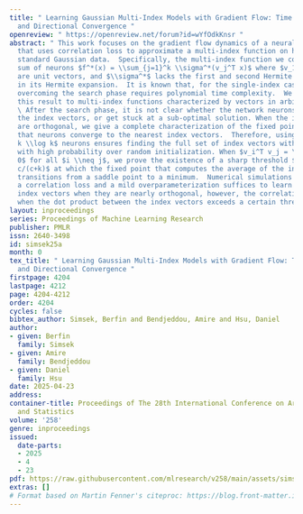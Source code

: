 ```yaml
---
title: " Learning Gaussian Multi-Index Models with Gradient Flow: Time Complexity
  and Directional Convergence "
openreview: " https://openreview.net/forum?id=wYfOdkKnsr "
abstract: " This work focuses on the gradient flow dynamics of a neural network model
  that uses correlation loss to approximate a multi-index function on high-dimensional
  standard Gaussian data.  Specifically, the multi-index function we consider is a
  sum of neurons $f^*(x) = \\sum_{j=1}^k \\sigma^*(v_j^T x)$ where $v_1, ..., v_k$
  are unit vectors, and $\\sigma^*$ lacks the first and second Hermite polynomials
  in its Hermite expansion.  It is known that, for the single-index case ($k=1$),
  overcoming the search phase requires polynomial time complexity.  We first generalize
  this result to multi-index functions characterized by vectors in arbitrary directions.
  \ After the search phase, it is not clear whether the network neurons converge to
  the index vectors, or get stuck at a sub-optimal solution. When the index vectors
  are orthogonal, we give a complete characterization of the fixed points and prove
  that neurons converge to the nearest index vectors.  Therefore, using $n \\asymp
  k \\log k$ neurons ensures finding the full set of index vectors with gradient flow
  with high probability over random initialization. When $v_i^T v_j = \\beta \\geq
  0$ for all $i \\neq j$, we prove the existence of a sharp threshold $\\beta_c =
  c/(c+k)$ at which the fixed point that computes the average of the index vectors
  transitions from a saddle point to a minimum.  Numerical simulations show that using
  a correlation loss and a mild overparameterization suffices to learn all of the
  index vectors when they are nearly orthogonal, however, the correlation loss fails
  when the dot product between the index vectors exceeds a certain threshold. "
layout: inproceedings
series: Proceedings of Machine Learning Research
publisher: PMLR
issn: 2640-3498
id: simsek25a
month: 0
tex_title: " Learning Gaussian Multi-Index Models with Gradient Flow: Time Complexity
  and Directional Convergence "
firstpage: 4204
lastpage: 4212
page: 4204-4212
order: 4204
cycles: false
bibtex_author: Simsek, Berfin and Bendjeddou, Amire and Hsu, Daniel
author:
- given: Berfin
  family: Simsek
- given: Amire
  family: Bendjeddou
- given: Daniel
  family: Hsu
date: 2025-04-23
address:
container-title: Proceedings of The 28th International Conference on Artificial Intelligence
  and Statistics
volume: '258'
genre: inproceedings
issued:
  date-parts:
  - 2025
  - 4
  - 23
pdf: https://raw.githubusercontent.com/mlresearch/v258/main/assets/simsek25a/simsek25a.pdf
extras: []
# Format based on Martin Fenner's citeproc: https://blog.front-matter.io/posts/citeproc-yaml-for-bibliographies/
---
```

